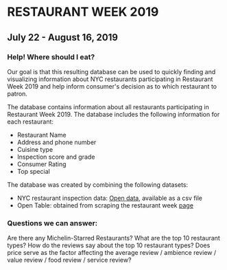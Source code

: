 # RESTAURANT WEEK 2019
## July 22 - August 16, 2019

### Help! Where should I eat?

Our goal is that this resulting database can be used to quickly finding and visualizing information about NYC restaurants participating in Restaurant Week 2019 and help inform consumer's decision as to which restaurant to patron.

The database contains information about all restaurants participating in Restaurant Week 2019. The database includes the following information for each restaurant:
- Restaurant Name
- Address and phone number
- Cuisine type
- Inspection score and grade
- Consumer Rating
- Top special

The database was created by combining the following datasets:

- NYC restaurant inspection data: [Open data](https://data.cityofnewyork.us/Health/DOHMH-New-York-City-Restaurant-Inspection-Results/43nn-pn8j), available as a csv file
- Open Table: obtained from scraping the restaurant week [page](https://www.opentable.com/promo.aspx?covers=2&currentview=list&datetime=2019-07-22+19%3A00&latitude=40.803606&longitude=-73.981648&metroid=8&promoid=69&ref=412&size=100&sort=Name)

### Questions we can answer:

Are there any Michelin-Starred Restaurants?
What are the top 10 restaurant types? How do the reviews say about the top 10 restaurant types?
Does price serve as the factor affecting the average review / ambience review / value review / food review / service review?
